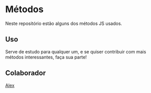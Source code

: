 # Métodos

Neste repositório estão alguns dos métodos JS usados.

## Uso

Serve de estudo para qualquer um, e se quiser contribuir com mais métodos interessantes, faça sua parte!

## Colaborador
[Alex](https://github.com/AlexManoel-dev)

